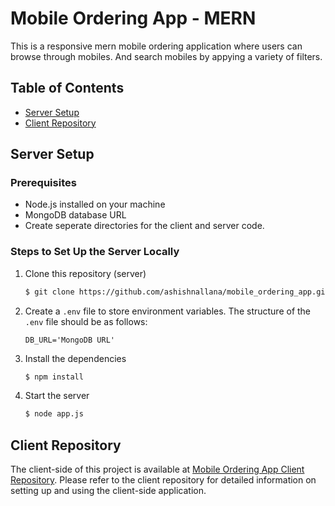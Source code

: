 # Mobile Ordering App - MERN

This is a responsive mern mobile ordering application where users can browse through mobiles. And search mobiles by appying a variety of filters.

## Table of Contents
- [Server Setup](#server-setup)
- [Client Repository](#client-repository)

## Server Setup

### Prerequisites
- Node.js installed on your machine
- MongoDB database URL
- Create seperate directories for the client and server code.

### Steps to Set Up the Server Locally

1. Clone this repository (server)
    ```bash
    $ git clone https://github.com/ashishnallana/mobile_ordering_app.git
    ```

2. Create a `.env` file to store environment variables. The structure of the `.env` file should be as follows:
    ```
    DB_URL='MongoDB URL'
    ```

3. Install the dependencies
    ```bash
    $ npm install
    ```

4. Start the server
    ```bash
    $ node app.js
    ```

## Client Repository

The client-side of this project is available at [Mobile Ordering App Client Repository](https://github.com/ashishnallana/mobile_ordering_app_client). 
Please refer to the client repository for detailed information on setting up and using the client-side application.

